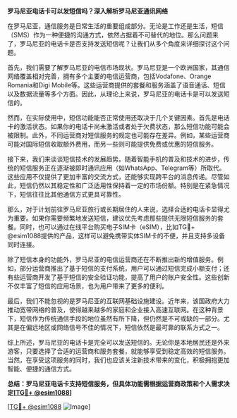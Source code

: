 **罗马尼亚电话卡可以发短信吗？深入解析罗马尼亚通讯网络**

在罗马尼亚，通信服务是日常生活的重要组成部分。无论是工作还是生活，短信（SMS）作为一种便捷的沟通方式，依然占据着不可替代的地位。那么问题来了，罗马尼亚的电话卡是否支持发送短信呢？让我们从多个角度来详细探讨这个问题。

首先，我们需要了解罗马尼亚的电信市场现状。罗马尼亚是一个欧洲国家，其通信网络覆盖相对完善，拥有多个主要的电信运营商，包括Vodafone、Orange Romania和Digi Mobile等。这些运营商提供的套餐和服务涵盖了语音通话、短信以及数据流量等多个方面。因此，从理论上来说，罗马尼亚的电话卡是可以发送短信的。

然而，在实际使用中，短信功能能否正常使用还取决于几个关键因素。首先是电话卡的激活状态。如果你的电话卡尚未激活或者处于欠费状态，那么短信功能可能会被限制。此外，不同运营商对短信服务的规定也可能存在差异。例如，某些运营商可能对国际短信收取额外费用，而另一些则可能提供免费或优惠的短信服务。

接下来，我们来谈谈短信技术的发展趋势。随着智能手机的普及和技术的进步，传统的短信服务正在逐渐被即时通讯应用（如WhatsApp、Telegram等）所取代。这些应用不仅提供了更加丰富的交流方式，还能够实现跨平台的消息传递。尽管如此，短信仍然以其稳定性和广泛适用性保持着一定的市场份额。特别是在紧急情况下，短信往往比其他通信方式更具可靠性。

那么，对于计划前往罗马尼亚旅行或长期居住的人来说，选择合适的电话卡显得尤为重要。如果你需要频繁地发送短信，建议优先考虑那些提供无限短信服务的套餐。同时，也可以通过在线平台购买电子SIM卡（eSIM），比如TG💪+ @esim1088提供的产品，这样可以避免携带实体SIM卡的不便，并且支持多设备同时连接。

除了短信本身的功能外，罗马尼亚的电信运营商还在不断推出新的增值服务。例如，部分运营商推出了基于短信的支付系统，用户可以通过短信完成小额支付；还有些运营商开发了基于短信的安全验证功能，提高了用户的账户安全性。这些创新不仅丰富了短信的应用场景，也为用户带来了更多的便利。

最后，我们不能忽视的是罗马尼亚的互联网基础设施建设。近年来，该国政府大力推动宽带网络的普及，使得越来越多的家庭和企业接入高速互联网。在这种背景下，短信作为传统通信手段的地位虽然有所下降，但仍然是不可或缺的一部分。尤其是在偏远地区或网络信号不佳的情况下，短信依然是最可靠的联系方式之一。

综上所述，罗马尼亚的电话卡是完全可以发送短信的。无论你是本地居民还是外来游客，只要选择了合适的运营商和服务套餐，就能够享受到稳定高效的短信服务。当然，在享受这项服务的同时，我们也应该关注新技术带来的变化，积极拥抱更加智能、便捷的通信方式。

**总结：罗马尼亚电话卡支持短信服务，但具体功能需根据运营商政策和个人需求决定[[TG💪+ @esim1088](https://t.me/s/esim1088)]**

[[TG💪+ @esim1088](https://t.me/s/esim1088) ![Image](https://i.postimg.cc/4NQfJmqS/Snipaste-2025-05-13-00-14-12.png)]